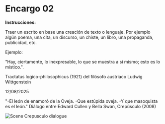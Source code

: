 # Encargo 02

**Instrucciones:**

Traer un escrito en base una creación de texto o lenguaje. Por ejemplo algún poema, una cita, un discurso, un chiste, un libro, una propaganda, publicidad, etc.

Ejemplo:

"Hay, ciertamente, lo inexpresable, lo que se muestra a si mismo; esto es lo místico.".

Tractatus logico-philosophicus (1921) del filósofo austriaco Ludwig Wittgenstein

12/08/2025

"-El león de enamoró de la Oveja.
-Que estúpida oveja.
-Y que masoquista es el león."
Diálogo entre Edward Cullen y Bella Swan, Crepúsculo (2008)

![Scene Crepusculo dialogue](https://encrypted-tbn0.gstatic.com/images?q=tbn:ANd9GcQ8WMoZrCOHxUtW9VyN5CBhVaz0IA9Q5VO-QA&s)
